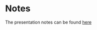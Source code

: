 
# Notes
The presentation notes can be found [here](https://www.notion.so/addisonbeck/Angular-Lunch-Learn-2f0471f4cde54a0680f59baac270e972)
